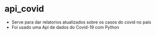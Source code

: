 # api_covid

+ Serve para dar relatorios atualizados sobre os casos do covid no país
+ Foi usado uma Api de dados do Covid-19 com Python
